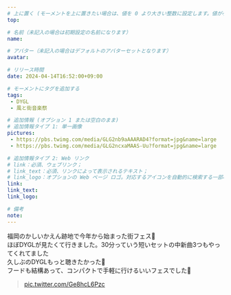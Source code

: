 ```yaml
---
# 上に置く (モーメントを上に置きたい場合は、値を 0 より大きい整数に設定します。値が小さいほど前が高くなります。たとえば、1 はモーメントを上に置きます)
top: 

# 名前（未記入の場合は初期設定の名前になります）
name:

# アバター（未記入の場合はデフォルトのアバターセットとなります）
avatar:

# リリース時間
date: 2024-04-14T16:52:00+09:00

# モーメントにタグを追加する
tags:
 - DYGL
 - 風と街音楽祭

# 追加情報 (オプション 1 または空白のまま)
# 追加情報タイプ 1: 単一画像
pictures:
 - https://pbs.twimg.com/media/GLG2nb9aAAARAD4?format=jpg&name=large
 - https://pbs.twimg.com/media/GLG2ncxaMAAS-Uu?format=jpg&name=large

# 追加情報タイプ 2: Web リンク
# link：必須、ウェブリンク；
# link_text：必須、リンクによって表示されるテキスト；
# link_logo：オプションの Web ページ ロゴ。対応するアイコンを自動的に検索する一部の Web サイトをサポートするようになりました。自分でアイコンを追加する必要はありません
link:
link_text:
link_logo:

# 備考
note:
---
```


<!-- 以下にテキストを書き始めます -->
福岡のかしいかえん跡地で今年から始まった街フェス🎵  
ほぼDYGLが見たくて行きました。30分っていう短いセットの中新曲3つもやってくれてました  
久しぶのDYGLもっと聴きたかった🥰  
フードも結構あって、コンパクトで手軽に行けるいいフェスでした🎵

<blockquote class="twitter-tweet" data-media-max-width="80%"><a href="https://t.co/Ge8hcL6Pzc">pic.twitter.com/Ge8hcL6Pzc</a></p><a href="https://twitter.com/ct_902/status/1779417417405579489?ref_src=twsrc%5Etfw"></a></blockquote> <script async src="https://platform.twitter.com/widgets.js" charset="utf-8"></script>